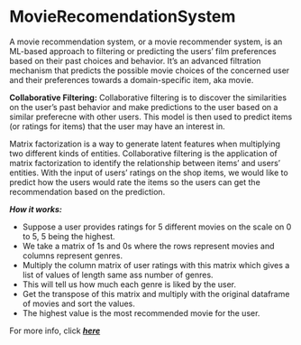 # MovieRecomendationSystem

A movie recommendation system, or a movie recommender system, is an ML-based approach to filtering or predicting the users’ film preferences based on their past choices and behavior. It’s an advanced filtration mechanism that predicts the possible movie choices of the concerned user and their preferences towards a domain-specific item, aka movie.

**Collaborative Filtering:** Collaborative filtering is to discover the similarities on the user’s past behavior and make predictions to the user based on a similar preferecne with other users. This model is then used to predict items (or ratings for items) that the user may have an interest in.

Matrix factorization is a way to generate latent features when multiplying two different kinds of entities. Collaborative filtering is the application of matrix factorization to identify the relationship between items’ and users’ entities. With the input of users’ ratings on the shop items, we would like to predict how the users would rate the items so the users can get the recommendation based on the prediction.

***How it works:***
* Suppose a user provides ratings for 5 different movies on the scale on 0 to 5, 5 being the highest.
* We take a matrix of 1s and 0s where the rows represent movies and columns represent genres.
* Multiply the column matrix of user ratings with this matrix which gives a list of values of length same ass number of genres.
* This will tell us how much each genre is liked by the user.
* Get the transpose of this matrix and multiply with the original dataframe of movies and sort the values.
* The highest value is the most recommended movie for the user.

For more info, click ***[here](https://towardsdatascience.com/recommendation-system-matrix-factorization-d61978660b4b)***
